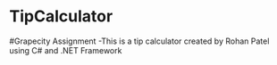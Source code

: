 # TipCalculator
#Grapecity Assignment
-This is a tip calculator created by Rohan Patel using C# and .NET Framework
